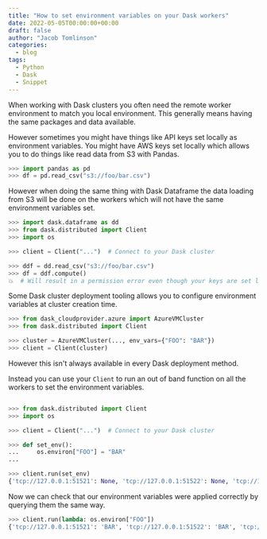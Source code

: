 ```yaml
---
title: "How to set environment variables on your Dask workers"
date: 2022-05-05T00:00:00+00:00
draft: false
author: "Jacob Tomlinson"
categories:
  - blog
tags:
  - Python
  - Dask
  - Snippet
---
```


When working with Dask clusters you often need the remote worker environment to match you local environment. This generally means having the same packages and data available.

However sometimes you might have things like API keys set locally as environment variables. You might have AWS keys set locally which allows you to do things like read data from S3 with Pandas.

```python
>>> import pandas as pd
>>> df = pd.read_csv("s3://foo/bar.csv")
```

However when doing the same thing with Dask Dataframe the data loading from S3 will be done on the workers which will not have the same environment variables set.

```python
>>> import dask.dataframe as dd
>>> from dask.distributed import Client
>>> import os

>>> client = Client("...")  # Connect to your Dask cluster

>>> ddf = dd.read_csv("s3://foo/bar.csv")
>>> df = ddf.compute()
💥  # Will result in a permission error even though your keys are set locally
```

Some Dask cluster deployment tooling allows you to configure environment variables at cluster creation time.

```python
>>> from dask_cloudprovider.azure import AzureVMCluster
>>> from dask.distributed import Client

>>> cluster = AzureVMCluster(..., env_vars={"FOO": "BAR"})
>>> client = Client(cluster)
```

However this isn't always available in every Dask deployment method.

Instead you can use your `Client` to run an out of band function on all the workers to set the environment variables.

```python

>>> from dask.distributed import Client
>>> import os

>>> client = Client("...")  # Connect to your Dask cluster

>>> def set_env():
...     os.environ["FOO"] = "BAR"
...

>>> client.run(set_env)
{'tcp://127.0.0.1:51521': None, 'tcp://127.0.0.1:51522': None, 'tcp://127.0.0.1:51523': None, 'tcp://127.0.0.1:51524': None}
```

Now we can check that our environment variables were applied correctly by querying them the same way.

```python
>>> client.run(lambda: os.environ["FOO"])
{'tcp://127.0.0.1:51521': 'BAR', 'tcp://127.0.0.1:51522': 'BAR', 'tcp://127.0.0.1:51523': 'BAR', 'tcp://127.0.0.1:51524': 'BAR'}
```
